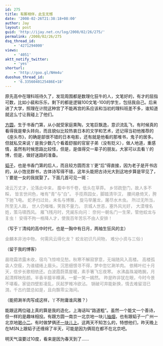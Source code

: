 ```yaml
---
id: 275
title: 有厮相伴，此生无憾
date: '2008-02-26T21:38:18+08:00'
author: Jay
layout: post
guid: 'http://ijay.net.cn/log/2008/02/26/275/'
permalink: /2008/02/26/275
dsq_thread_id:
    - '4271294000'
views:
    - '4051'
aktt_notify_twitter:
    - 'yes'
shorturl:
    - 'http://goo.gl/NHm4u'
duoshuo_thread_id:
    - '6.3356040125486E+18'
---
```


原先高中在理科班待久了，发现周围都是数理化狂牛的人，文笔好的，有才的屈指可数，比如小裴和乐乐，剩下的都是逻辑100文笔-100的学生，包括我自己。后来进了大学，照理在计院这种宫了不能再宫的系应该和当初的理科班差不多，谁知道就这么寸让我碰上了他们。

<a href="http://fariyvoice.spaces.live.com/" target="_blank">方圆</a>，生于书香门第，从小就受家庭熏陶，文笔巨飘逸，意识流乱飞，有时候真的看得我是晕头转向，而且貌似比较热衷日本的文学和艺术，还记得当初他推荐的《座头市》，的确是部很不错的日本电影，还有就是他看的那堆书，鬼子的居多。但就私交来说丫是我少数几个看着舒服的官宦子弟（没有贬义），做人地道，重感情，虽然有时候思路比较怪，但是，是值得交一辈子的朋友。大家可以去看丫的博，但是，做好迷路的准备。

<a href="http://fqy8341.spaces.live.com/" target="_blank">韬子</a>，也是书香门第的后人，而且较方圆而言丫更“后”得直接，因为老子是开书店的，从小饱览群书，古体诗写得不错，这年头能把古诗光大到这地步算是罕见了，丫要是一女的我就娶了。下面几首可见一斑：

<span style="color: #999999;">凌云万丈才，沦落此中来，
腹中书千卷，低头在草莽。
乡邻疏登门，故人多不睬，
皆言世间色，唯有"青"与"白"。
手揽燕园女，脚踏清华汉，
腰间悬倚天，胯下驰飞电。
蛇矛扫过处，未名与博雅，
旋马举屠龙，屠尽水木虫。
所过无所当，所至无人敌，
世人仍嗤嗤，笑我不量力。
京城人世恶，塞外风光好，
大漠埋名姓，策马啸西风。
雁飞残月时，凭阑东向问：
奈何一朝名门一生荣，管他蛟龙与豸虫！
安得不拘一格降人才，使我百年苦乐不由人安排！</span>

（写于丫清纯的高中时代，也是一胸中有日月，两袖生狂风的主）

<span style="color: #999999;">金麟本非池中物，
何需风云得化龙？
蛟龙初识凡间物，
难分小资与三俗:)</span>

（留于我的博客）

<span style="color: #999999;">晨晓霜浓露未收，宿鸟飞惊啼见愁。秋寒不解寂寥意，无端随风入高楼。
高楼孤衾人空瘦，为谁缱绻上眉头。沉思细恨寻不得，梦中忽忆涮羊肉。
依稀叶红十月天，信步长歌相依还。白波霞蔚蒸屋暖，素手箸飞忘夜寒。
水沸晶珠凝皓腕，月起清辉映彤颜。半香半膻半樽满，一颦一笑一嫣然。
昨是昨非犹在眼，今时今景不堪看。家徒四壁影凌乱，灰起罗帷冷欲沾。
锅破可弃能新换，情去难留泪已潸。千古约盟总如是，且向飘零尘海间。</span>

（能把涮羊肉写成这样，丫不附庸谁风雅？）

能跟这两位碰上真的算是我的造化，上海话叫“路道粗”。虽然一个能文一个善诗，但一样的是趣味相投。有跟方圆一南京一北京地一块儿<a href="http://www.jayxu.com/2006/07/30/126/" target="_blank">抽烟</a>，也有跟韬子一广州一北京地<a href="http://www.jayxu.com/2006/08/04/125/" target="_blank">喝小二</a>。有时做梦俩还<a href="http://www.jayxu.com/2006/11/08/117/" target="_blank">一块儿上</a>。这两天不知怎么的，特想他们，昨天晚上在MSN上跟韬子还缠绵了半天，可能是因为俩现在都不在北京吧。

明天气温要过10度，看来是因为春天到了……